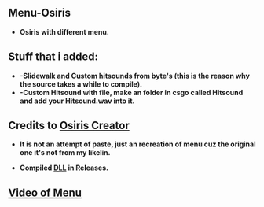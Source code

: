 ## Menu-Osiris
* **Osiris with different menu.**

## Stuff that i added:
* **-Slidewalk and Custom hitsounds from byte's (this is the reason why the source takes a while to compile).**
* **-Custom Hitsound with file, make an folder in csgo called Hitsound and add your Hitsound.wav into it.**

## Credits to [Osiris Creator](https://github.com/danielkrupinski/Osiris)

* **It is not an attempt of paste, just an recreation of menu cuz the original one it's not from my likelin.**

* **Compiled [DLL](https://github.com/Barduki777/Menu-Osiris/releases) in Releases.**

## [Video of Menu](https://youtu.be/KIQzZHC6co4)
